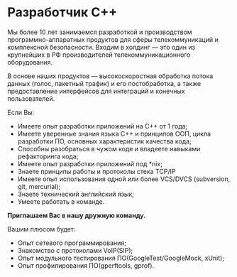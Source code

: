 Разработчик С++
===============

Мы более 10 лет занимаемся разработкой и производством программно-аппаратных продуктов для сферы телекоммуникаций и
комплексной безопасности. Входим в холдинг — это один из крупнейших в РФ производителей телекоммуникационного оборудования.

В основе наших продуктов — высокоскоростная обработка потока данных (голос, пакетный трафик) и его постобработка, а также
предоставление интерфейсов для интеграций и конечных пользователей.

Если Вы:
  * Имеете опыт разработки приложений на С++ от 1 года;
  * Имеете уверенные знания языка C++ и принципов ООП, цикла разработки ПО, основных характеристик качества кода;
  * Способны разобраться в чужом коде и владеете навыками рефакторинга кода;
  * Имеете опыт разработки приложений под *nix;
  * Знаете принципы работы и протоколы стека TCP/IP
  * Имеете опыт использования одной или более VCS/DVCS (subversion, git, mercurial);
  * Знаете технический английский язык;
  * Умеете работать в команде.

**Приглашаем Вас в нашу дружную команду.**

Вашим плюсом будет:
  * Опыт сетевого программирования;
  * Знакомство с протоколами VoIP(SIP);
  * Опыт модульного тестирования ПО(GoogleTest/GoogleMock, xUnit);
  * Опыт профилирования ПО(gperftools, gprof).

